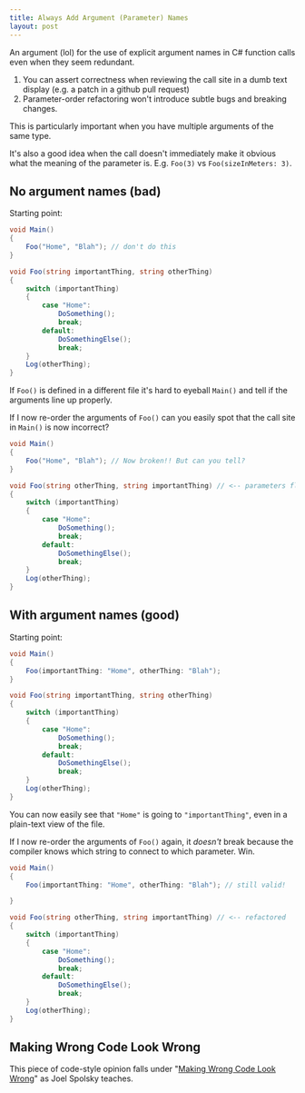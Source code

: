 ```yaml
---
title: Always Add Argument (Parameter) Names
layout: post
---
```


An argument (lol) for the use of explicit argument names in C# function calls even when they seem redundant.

1. You can assert correctness when reviewing the call site in a dumb text display (e.g. a patch in a github pull request)
2. Parameter-order refactoring won't introduce subtle bugs and breaking changes.

This is particularly important when you have multiple arguments of the same type.

It's also a good idea when the call doesn't immediately make it obvious what the meaning of the parameter is. E.g. `Foo(3)` vs `Foo(sizeInMeters: 3)`.

## No argument names (bad)

Starting point:

```c#
void Main()
{
	Foo("Home", "Blah"); // don't do this
}

void Foo(string importantThing, string otherThing)
{
	switch (importantThing)
	{
		case "Home":
			DoSomething();
			break;
		default:
			DoSomethingElse();
			break;
	}
	Log(otherThing);
}
```

If `Foo()` is defined in a different file it's hard to eyeball `Main()` and tell if the arguments line up properly.

If I now re-order the arguments of `Foo()` can you easily spot that the call site in `Main()` is now incorrect?

```c#
void Main()
{
	Foo("Home", "Blah"); // Now broken!! But can you tell?
}

void Foo(string otherThing, string importantThing) // <-- parameters flipped
{
	switch (importantThing)
	{
		case "Home":
			DoSomething();
			break;
		default:
			DoSomethingElse();
			break;
	}
	Log(otherThing);
}
```

## With argument names (good)

Starting point:

```c#
void Main()
{
	Foo(importantThing: "Home", otherThing: "Blah");
}

void Foo(string importantThing, string otherThing)
{
	switch (importantThing)
	{
		case "Home":
			DoSomething();
			break;
		default:
			DoSomethingElse();
			break;
	}
	Log(otherThing);
}
```

You can now easily see that `"Home"` is going to `"importantThing"`, even in a plain-text view of the file.

If I now re-order the arguments of `Foo()` again, it *doesn't* break because the compiler knows which string to connect to which parameter. Win.

```c#
void Main()
{
	Foo(importantThing: "Home", otherThing: "Blah"); // still valid!

}

void Foo(string otherThing, string importantThing) // <-- refactored
{
	switch (importantThing)
	{
		case "Home":
			DoSomething();
			break;
		default:
			DoSomethingElse();
			break;
	}
	Log(otherThing);
}
```

## Making Wrong Code Look Wrong

This piece of code-style opinion falls under "[Making Wrong Code Look Wrong](https://www.joelonsoftware.com/2005/05/11/making-wrong-code-look-wrong/)" as Joel Spolsky teaches.
